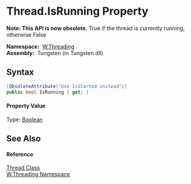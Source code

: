 Thread.IsRunning Property
=========================
   

**Note: This API is now obsolete.**
True if the thread is currently running, otherwise False

  **Namespace:**  [W.Threading][1]  
  **Assembly:**  Tungsten (in Tungsten.dll)

Syntax
------

```csharp
[ObsoleteAttribute("Use IsStarted instead")]
public bool IsRunning { get; }
```

#### Property Value
Type: [Boolean][2]

See Also
--------

#### Reference
[Thread Class][3]  
[W.Threading Namespace][1]  

[1]: ../README.md
[2]: http://msdn.microsoft.com/en-us/library/a28wyd50
[3]: README.md